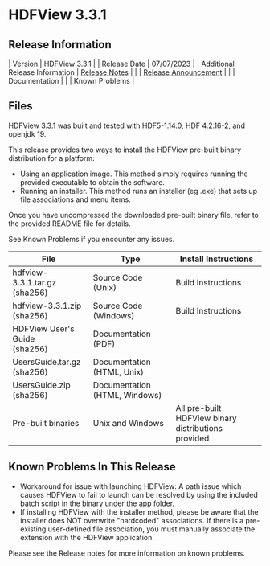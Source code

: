 # HDFView 3.3.1

## Release Information

| Version | HDFView 3.3.1 |
| Release Date | 07/07/2023 |
| Additional Release Information | [Release Notes](https://github.com/HDFGroup/hdf5/blob/hdf5_1_14_3/release_docs/RELEASE.txt) |
| | [Release Announcement](https://www.hdfgroup.org/2023/04/release-of-hdfview-3-3-0-newsletter-193/) | 
| | Documentation | 
| | Known Problems |

## Files 

HDFView 3.3.1 was built and tested with HDF5-1.14.0, HDF 4.2.16-2, and openjdk 19. 

This release provides two ways to install the HDFView pre-built binary distribution for a platform:
* Using an application image. This method simply requires running the provided executable to obtain the software.
* Running an installer. This method runs an installer (eg .exe) that sets up file associations and menu items.

Once you have uncompressed the downloaded pre-built binary file, refer to the provided README file for details.

See Known Problems if you encounter any issues.

| File | Type | Install Instructions |
| ---- | ---- | ---- | 
| hdfview-3.3.1.tar.gz <br> (sha256) | Source Code (Unix) | Build Instructions | 
| hdfview-3.3.1.zip <br> (sha256)	| Source Code	(Windows) | Build Instructions | 
| HDFView User's Guide <br> (sha256) | Documentation (PDF) | | 
| UsersGuide.tar.gz <br> (sha256) | Documentation (HTML, Unix) | | 
| UsersGuide.zip <br> (sha256) | Documentation (HTML, Windows) | | |
| Pre-built binaries | Unix and Windows | All pre-built HDFView binary distributions provided

## Known Problems In This Release

* Workaround for issue with launching HDFView: A path issue which causes HDFView to fail to launch can be resolved by using the included batch script in the binary under the app folder.
* If installing HDFView with the installer method, please be aware that the installer does NOT overwrite "hardcoded" associations.  If there is a pre-existing user-defined file association, you must manually associate the extension with the HDFView application.

Please see the Release notes for more information on known problems.
